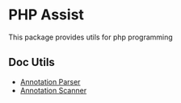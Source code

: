 PHP Assist
====
This package provides utils for php programming

Doc Utils
----
- [Annotation Parser](docs/AnnotationParser.md)
- [Annotation Scanner](docs/AnnotationScanner.md)
